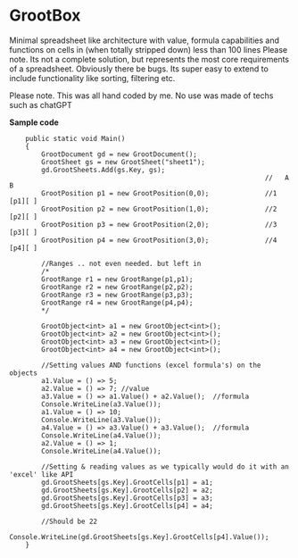 # GrootBox
Minimal spreadsheet like architecture with value, formula capabilities and functions on cells in (when totally stripped down) less than 100 lines
Please note. Its not a complete solution, but represents the most core requirements of a spreadsheet. Obviously there be bugs.
Its super easy to extend to include functionality like sorting, filtering etc.

Please note. This was all hand coded by me. No use was made of techs such as chatGPT

**Sample code**

 
        public static void Main()  
        {  
            GrootDocument gd = new GrootDocument();  
            GrootSheet gs = new GrootSheet("sheet1");  
            gd.GrootSheets.Add(gs.Key, gs);  
                                                                    //   A    B  
            GrootPosition p1 = new GrootPosition(0,0);              //1  [p1][ ]  
            GrootPosition p2 = new GrootPosition(1,0);              //2  [p2][ ]  
            GrootPosition p3 = new GrootPosition(2,0);              //3  [p3][ ]  
            GrootPosition p4 = new GrootPosition(3,0);              //4  [p4][ ]  
  
            //Ranges .. not even needed. but left in   
            /*  
            GrootRange r1 = new GrootRange(p1,p1);  
            GrootRange r2 = new GrootRange(p2,p2);  
            GrootRange r3 = new GrootRange(p3,p3);  
            GrootRange r4 = new GrootRange(p4,p4);  
            */  
 
            GrootObject<int> a1 = new GrootObject<int>();  
            GrootObject<int> a2 = new GrootObject<int>();  
            GrootObject<int> a3 = new GrootObject<int>();  
            GrootObject<int> a4 = new GrootObject<int>();  

            //Setting values AND functions (excel formula's) on the objects  
            a1.Value = () => 5;     
            a2.Value = () => 7; //value
            a3.Value = () => a1.Value() + a2.Value();  //formula
            Console.WriteLine(a3.Value());  
            a1.Value = () => 10;  
            Console.WriteLine(a3.Value());            
            a4.Value = () => a3.Value() + a3.Value();  //formula
            Console.WriteLine(a4.Value());   
            a2.Value = () => 1;  
            Console.WriteLine(a4.Value());  

            //Setting & reading values as we typically would do it with an 'excel' like API  
            gd.GrootSheets[gs.Key].GrootCells[p1] = a1;  
            gd.GrootSheets[gs.Key].GrootCells[p2] = a2;  
            gd.GrootSheets[gs.Key].GrootCells[p3] = a3;  
            gd.GrootSheets[gs.Key].GrootCells[p4] = a4;  

            //Should be 22
            Console.WriteLine(gd.GrootSheets[gs.Key].GrootCells[p4].Value());  
        } 
